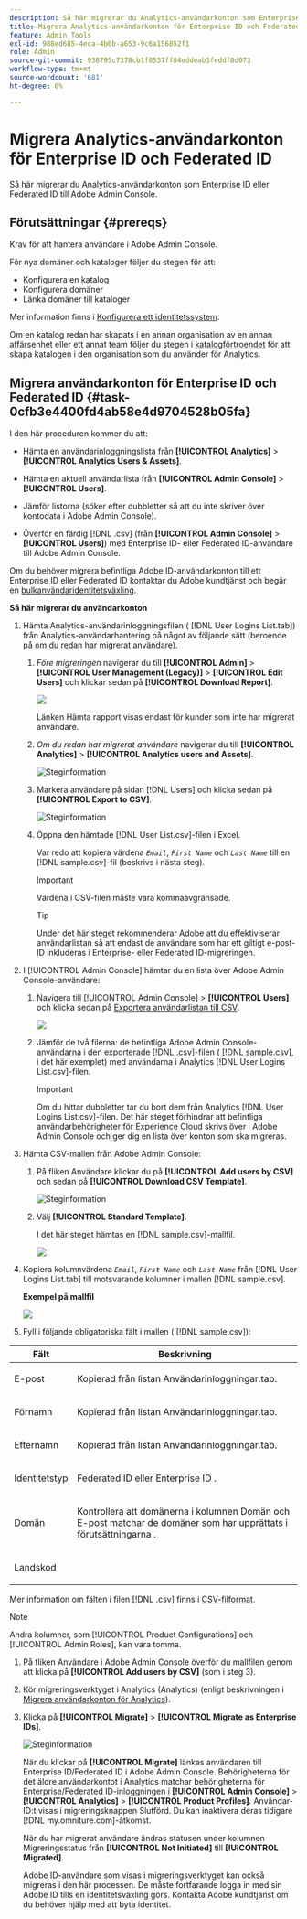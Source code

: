 ```yaml
---
description: Så här migrerar du Analytics-användarkonton som Enterprise ID eller Federated ID till Adobe Admin Console.
title: Migrera Analytics-användarkonton för Enterprise ID och Federated ID
feature: Admin Tools
exl-id: 988ed685-4eca-4b0b-a653-9c6a156852f1
role: Admin
source-git-commit: 938795c7378cb1f0537ff84eddeab3feddf8d073
workflow-type: tm+mt
source-wordcount: '681'
ht-degree: 0%

---
```


# Migrera Analytics-användarkonton för Enterprise ID och Federated ID

Så här migrerar du Analytics-användarkonton som Enterprise ID eller Federated ID till Adobe Admin Console.

## Förutsättningar {#prereqs}

Krav för att hantera användare i Adobe Admin Console.

För nya domäner och kataloger följer du stegen för att:

* Konfigurera en katalog
* Konfigurera domäner
* Länka domäner till kataloger

Mer information finns i [Konfigurera ett identitetssystem](https://helpx.adobe.com/se/enterprise/using/set-up-identity.html).

Om en katalog redan har skapats i en annan organisation av en annan affärsenhet eller ett annat team följer du stegen i [katalogförtroendet](https://helpx.adobe.com/se/enterprise/using/set-up-identity.html#Directorytrusting) för att skapa katalogen i den organisation som du använder för Analytics.

## Migrera användarkonton för Enterprise ID och Federated ID {#task-0cfb3e4400fd4ab58e4d9704528b05fa}

I den här proceduren kommer du att:

* Hämta en användarinloggningslista från **[!UICONTROL Analytics]** > **[!UICONTROL Analytics Users & Assets]**.

* Hämta en aktuell användarlista från **[!UICONTROL Admin Console]** > **[!UICONTROL Users]**.

* Jämför listorna (söker efter dubbletter så att du inte skriver över kontodata i Adobe Admin Console).
* Överför en färdig [!DNL .csv] (från **[!UICONTROL Admin Console]** > **[!UICONTROL Users]**) med Enterprise ID- eller Federated ID-användare till Adobe Admin Console.

Om du behöver migrera befintliga Adobe ID-användarkonton till ett Enterprise ID eller Federated ID kontaktar du Adobe kundtjänst och begär en [bulkanvändaridentitetsväxling](https://helpx.adobe.com/se/enterprise/using/bulk-operations.html).

**Så här migrerar du användarkonton**

1. Hämta Analytics-användarinloggningsfilen ( [!DNL User Logins List.tab]) från Analytics-användarhantering på något av följande sätt (beroende på om du redan har migrerat användare).
   1. *Före migreringen* navigerar du till **[!UICONTROL Admin]** > **[!UICONTROL User Management (Legacy)]** > **[!UICONTROL Edit Users]** och klickar sedan på **[!UICONTROL Download Report]**.

      ![](/help/admin/admin/user-management2/user-migration/assets/download-report.png)

      Länken Hämta rapport visas endast för kunder som inte har migrerat användare.

   1. *Om du redan har migrerat användare* navigerar du till **[!UICONTROL Analytics]** > **[!UICONTROL Analytics users and Assets]**.

      ![Steginformation](/help/admin/admin/user-management2/user-migration/assets/admin-analytics-users-assets.png)

   1. Markera användare på sidan [!DNL Users] och klicka sedan på **[!UICONTROL Export to CSV]**.

      ![Steginformation](/help/admin/admin/user-management2/user-migration/assets/export-csv-migrate.png)

   1. Öppna den hämtade [!DNL User List.csv]-filen i Excel.

      Var redo att kopiera värdena *`Email`*, *`First Name`* och *`Last Name`* till en [!DNL sample.csv]-fil (beskrivs i nästa steg).

      >[!IMPORTANT]
      >
      >Värdena i CSV-filen måste vara kommaavgränsade.

      >[!TIP]
      >
      >Under det här steget rekommenderar Adobe att du effektiviserar användarlistan så att endast de användare som har ett giltigt e-post-ID inkluderas i Enterprise- eller Federated ID-migreringen.

1. I [!UICONTROL Admin Console] hämtar du en lista över Adobe Admin Console-användare:

   1. Navigera till [!UICONTROL Admin Console] > **[!UICONTROL Users]** och klicka sedan på [Exportera användarlistan till CSV](https://helpx.adobe.com/se/enterprise/using/users.html).

      ![](/help/admin/admin/user-management2/user-migration/assets/export-csv.png)

   1. Jämför de två filerna: de befintliga Adobe Admin Console-användarna i den exporterade [!DNL .csv]-filen ( [!DNL sample.csv], i det här exemplet) med användarna i Analytics [!DNL User Logins List.csv]-filen.

      >[!IMPORTANT]
      >
      >Om du hittar dubbletter tar du bort dem från Analytics [!DNL User Logins List.csv]-filen. Det här steget förhindrar att befintliga användarbehörigheter för Experience Cloud skrivs över i Adobe Admin Console och ger dig en lista över konton som ska migreras.

1. Hämta CSV-mallen från Adobe Admin Console:
   1. På fliken Användare klickar du på **[!UICONTROL Add users by CSV]** och sedan på **[!UICONTROL Download CSV Template]**.

      ![Steginformation](/help/admin/admin/user-management2/user-migration/assets/add-users-csv.png)

   1. Välj **[!UICONTROL Standard Template]**.

      I det här steget hämtas en [!DNL sample.csv]-mallfil.

      ![](/help/admin/admin/user-management2/user-migration/assets/download-csv-template.png)

1. Kopiera kolumnvärdena *`Email`*, *`First Name`* och *`Last Name`* från [!DNL User Logins List.tab] till motsvarande kolumner i mallen [!DNL sample.csv].

   **Exempel på mallfil**

   ![](/help/admin/admin/user-management2/user-migration/assets/sample.png)

1. Fyll i följande obligatoriska fält i mallen ( [!DNL sample.csv]):

<table id="table_1B5EEFDB5BD8436EB760BE5FFAB1CF02"> 
 <thead> 
  <tr> 
   <th colname="col1" class="entry"> Fält </th> 
   <th colname="col2" class="entry"> Beskrivning </th> 
  </tr>
 </thead>
 <tbody> 
  <tr> 
   <td colname="col1"> <p>E-post </p> </td> 
   <td colname="col2"> <p>Kopierad från listan <span class="filepath"> Användarinloggningar.tab</span>. </p> </td> 
  </tr> 
  <tr> 
   <td colname="col1"> <p>Förnamn </p> </td> 
   <td colname="col2"> <p>Kopierad från listan <span class="filepath"> Användarinloggningar.tab</span>. </p> </td> 
  </tr> 
  <tr> 
   <td colname="col1"> <p>Efternamn </p> </td> 
   <td colname="col2"> <p>Kopierad från listan <span class="filepath"> Användarinloggningar.tab</span>. </p> </td> 
  </tr> 
  <tr> 
   <td colname="col1"> <p>Identitetstyp </p> </td> 
   <td colname="col2"> <p><span class="term"> Federated ID </span> eller <span class="term"> Enterprise ID </span>. </p> </td> 
  </tr> 
  <tr> 
   <td colname="col1"> <p>Domän </p> </td> 
   <td colname="col2"> <p>Kontrollera att domänerna i kolumnen <span class="term"> Domän </span> och <span class="term"> E-post </span> matchar de domäner som har upprättats i förutsättningarna </a>. </p> </td> 
  </tr> 
  <tr> 
   <td colname="col1"> <p>Landskod </p> </td> 
   <td colname="col2"> </td> 
  </tr> 
 </tbody> 
</table>

Mer information om fälten i filen [!DNL .csv] finns i [CSV-filformat](https://helpx.adobe.com/se/enterprise/using/users.html).

>[!NOTE]
>
>Andra kolumner, som [!UICONTROL Product Configurations] och [!UICONTROL Admin Roles], kan vara tomma.

1. På fliken Användare i Adobe Admin Console överför du mallfilen genom att klicka på **[!UICONTROL Add users by CSV]** (som i steg 3).
1. Kör migreringsverktyget i Analytics (Analytics) (enligt beskrivningen i [Migrera användarkonton för Analytics](/help/admin/admin/user-management2/user-migration/t-migrate-users.md)).
1. Klicka på **[!UICONTROL Migrate]** > **[!UICONTROL Migrate as Enterprise IDs]**.

   ![Steginformation](/help/admin/admin/user-management2/user-migration/assets/migrate-as-enterprise.png)

   När du klickar på **[!UICONTROL Migrate]** länkas användaren till Enterprise ID/Federated ID i Adobe Admin Console. Behörigheterna för det äldre användarkontot i Analytics matchar behörigheterna för Enterprise/Federated ID-inloggningen i **[!UICONTROL Admin Console]** > **[!UICONTROL Analytics]** > **[!UICONTROL Product Profiles]**. Användar-ID:t visas i migreringsknappen Slutförd. Du kan inaktivera deras tidigare [!DNL my.omniture.com]-åtkomst.

   När du har migrerat användare ändras statusen under kolumnen Migreringsstatus från **[!UICONTROL Not Initiated]** till **[!UICONTROL Migrated]**.

   Adobe ID-användare som visas i migreringsverktyget kan också migreras i den här processen. De måste fortfarande logga in med sin Adobe ID tills en identitetsväxling görs. Kontakta Adobe kundtjänst om du behöver hjälp med att byta identitet.
